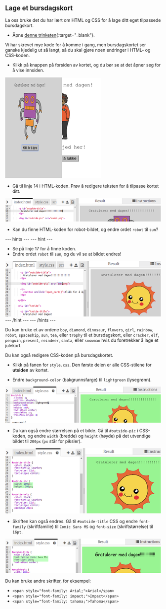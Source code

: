 ## Lage et bursdagskort

La oss bruke det du har lært om HTML og CSS for å lage ditt eget tilpassede bursdagskort.

+ Åpne [denne trinketen](https://trinket.io/html/b33e4f4ca8){:target="_blank"}.

Vi har skrevet mye kode for å komme i gang, men bursdagskortet ser ganske kjedelig ut så langt, så du skal gjøre noen endringer i HTML- og CSS-koden.

+ Klikk på knappen på forsiden av kortet, og du bør se at det åpner seg for å vise innsiden.

![skjermbilde](images/birthday-click.png)

+ Gå til linje 14 i HTML-koden. Prøv å redigere teksten for å tilpasse kortet ditt.

![skjermbilde](images/birthday-card-html.png)

+ Kan du finne HTML-koden for robot-bildet, og endre ordet `robot` til `sun`?

--- hints ---
 --- hint ---

+ Se på linje 17 for å finne koden.
+ Endre ordet `robot` til `sun`, og du vil se at bildet endres!

![skjermbilde](images/birthday-card-sun.png)
--- /hint ---
--- /hints ---

Du kan bruke et av ordene `boy`, `diamond`, `dinosaur`, `flowers`, `girl`, `rainbow`, `robot`, `spaceship`, `sun`, `tea`, eller `trophy` til et bursdagskort, eller `cracker`, `elf`, `penguin`, `present`, `reindeer`, `santa`, eller `snowman` hvis du foretrekker å lage et julekort.

Du kan også redigere CSS-koden på bursdagskortet.

+ Klikk på fanen for `style.css`. Den første delen er alle CSS-stilene for **utsiden** av kortet.

+ Endre `background-color` (bakgrunnsfarge) til `lightgreen` (lysegrønn).

![skjermbilde](images/birthday-card-outside.png)

+ Du kan også endre størrelsen på et bilde. Gå til `#outside-pic` i CSS-koden, og endre `width` (bredde) og `height` (høyde) på det utvendige bildet til `200px` (`px` står for piksler).

![skjermbilde](images/birthday-card-size.png)

+ Skriften kan også endres. Gå til `#outside-title` CSS og endre `font-family` (skriftfamilie) til `Comic Sans MS` og `font-size` (skriftstørrelse) til `16pt`.

![skjermbilde](images/birthday-card-font.png)

Du kan bruke andre skrifter, for eksempel:

+ `<span style="font-family: Arial;">Arial</span>`
+ `<span style="font-family: impact;">Impact</span>`
+ `<span style="font-family: tahoma;">Tahoma</span>`